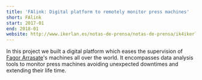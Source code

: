 ```yaml
---
title: 'FAlink: Digital platform to remotely monitor press machines'
short: FAlink
start: 2017-01
end: 2018-01
website: http://www.ikerlan.es/notas-de-prensa/notas-de-prensa/ik4ikerlan-colabora-con-fagor-arrasate-en-el-desarrollo-de-su-innovador-sistema-de-digitalizacin-que-permite-el-mantenimiento-remoto-de-mquinas
---
```


In this project we built a digital platform which eases the supervision of [Fagor Arrasate](http://www.fagorarrasate.com)'s machines all over the world.
It encompasses data analysis tools to monitor press machines avoiding unexpected downtimes and extending their life time.
